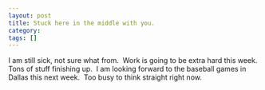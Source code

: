 ```yaml
---
layout: post
title: Stuck here in the middle with you.
category: 
tags: []
---
```



I am still sick, not sure what from.  Work is going to be extra hard this week.  Tons of stuff finishing up.  I am looking forward to the baseball games in Dallas this next week.  Too busy to think straight right now.
